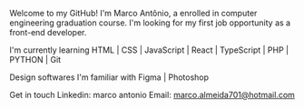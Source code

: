 Welcome to my GitHub! I'm Marco Antônio, a enrolled in computer engineering graduation course. I'm looking for my first job opportunity as a front-end developer.

I'm currently learning
HTML | CSS | JavaScript | React | TypeScript | PHP | PYTHON | Git

Design softwares I'm familiar with
Figma | Photoshop

Get in touch
Linkedin: marco antonio
Email: marco.almeida701@hotmail.com


